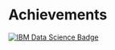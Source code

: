 # Achievements

[![IBM Data Science Badge](https://images.credly.com/size/110x110/images/68268c3b-0f82-4c1c-975b-99f98a67c5c6/IBM_Data_Science_Professional_Certificate.png)](https://www.credly.com/badges/d684aa78-d9dc-4114-9ce2-1a9c2e5c9906/public_url)
